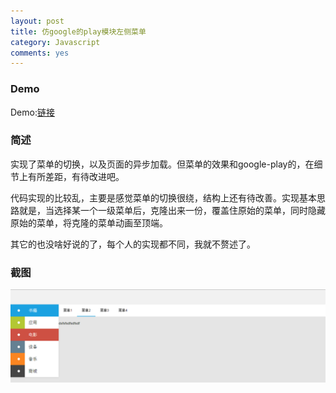 ```yaml
---
layout: post
title: 仿google的play模块左侧菜单
category: Javascript
comments: yes
---
```


### Demo

Demo:[链接](http://axemea.github.io/javascripts/google-player/manage.html)

### 简述

实现了菜单的切换，以及页面的异步加载。但菜单的效果和google-play的，在细节上有所差距，有待改进吧。


代码实现的比较乱，主要是感觉菜单的切换很绕，结构上还有待改善。实现基本思路就是，当选择某一个一级菜单后，克隆出来一份，覆盖住原始的菜单，同时隐藏原始的菜单，将克隆的菜单动画至顶端。

其它的也没啥好说的了，每个人的实现都不同，我就不赘述了。

### 截图

![菜单](/images/snap.png)
